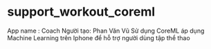 # support_workout_coreml
App name : Coach
Người tạo: Phan Văn Vũ
Sử dụng CoreML áp dụng Machine Learning trên Iphone để hỗ trợ người dùng tập thể thao

